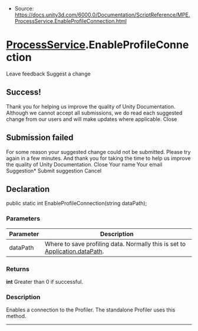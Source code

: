 * Source: https://docs.unity3d.com/6000.0/Documentation/ScriptReference/MPE.ProcessService.EnableProfileConnection.html

#  [ProcessService](https://docs.unity3d.com/6000.0/Documentation/ScriptReference/MPE.ProcessService.html).EnableProfileConnection
Leave feedback
Suggest a change
## Success!
Thank you for helping us improve the quality of Unity Documentation. Although we cannot accept all submissions, we do read each suggested change from our users and will make updates where applicable.
Close
## Submission failed
For some reason your suggested change could not be submitted. Please <a>try again</a> in a few minutes. And thank you for taking the time to help us improve the quality of Unity Documentation.
Close
Your name Your email Suggestion* Submit suggestion
Cancel
## Declaration
public static int EnableProfileConnection(string dataPath); 
### Parameters
Parameter | Description  
---|---  
dataPath | Where to save profiling data. Normally this is set to [Application.dataPath](https://docs.unity3d.com/6000.0/Documentation/ScriptReference/Application-dataPath.html).  
### Returns
**int** Greater than 0 if successful. 
### Description
Enables a connection to the Profiler. The standalone Profiler uses this method.
* * *
